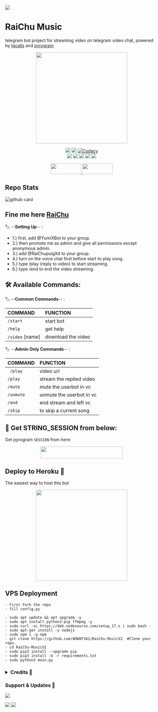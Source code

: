 <img src="https://user-images.githubusercontent.com/73097560/115834477-dbab4500-a447-11eb-908a-139a6edaec5c.gif">
<h1> RaiChu Music </h1>

telegram bot project for streaming video on telegram video chat, powered by [tgcalls](https://github.com/MarshalX/tgcalls) and [pyrogram](https://github.com/pyrogram/pyrogram)

<p align="center"><a href="https://t.me/BotDuniyaXd"><img src="https://telegra.ph/file/29b1910781fb0d6a4869f.jpg" width="300"></a></p>
<p align="center">
    <a href="https://www.python.org/" alt="made-with-python"> <img src="https://img.shields.io/badge/Made%20with-Python-black.svg?style=flat-square&logo=python&logoColor=blue&color=green" /></a>
    <a href="https://github.com/AMANTYA1/RaiChu-MusicV2/graphs/commit-activity" alt="Maintenance"> <img src="https://img.shields.io/badge/Maintained%3F-yes-green.svg?style=flat-square" /></a>
    <a href="https://app.codacy.com/gh/AMANTYA1/RaiChu-MusicV2/dashboard"> <img src="https://img.shields.io/codacy/grade/a723cb464d5a4d25be3152b5d71de82d?color=green&logo=codacy&style=flat-square" alt="Codacy" /></a><br>
    <a href="https://github.com/AMANTYA1/RaiChu-MusicV2"> <img src="https://img.shields.io/github/repo-size/AMANTYA1/Video-call-bot?color=green&logo=github&logoColor=blue&style=flat-square" /></a>
    <a href="https://github.com/AMANTYA1/RaiChu-MusicV2/commits/main"> <img src="https://img.shields.io/github/last-commit/AMANTYA1/RaiChu-MusicV2?color=green&logo=github&logoColor=blue&style=flat-square" /></a>
    <a href="https://github.com/AMANTYA1/RaiChu-MusicV2/issues"> <img src="https://img.shields.io/github/issues/AMANTYA1/RaiChu-MusicV2?color=green&logo=github&logoColor=blue&style=flat-square" /></a>
    <a href="https://github.com/AMANTYA1/RaiChu-MusicV2/network/members"> <img src="https://img.shields.io/github/forks/AMANTYA1/RaiChu-MusicV2?color=green&logo=github&logoColor=blue&style=flat-square" /></a>  
    <a href="https://github.com/AMANTYA1/RaiChu-MusicV2/network/members"> <img src="https://img.shields.io/github/stars/AMANTYA1/RaiChu-MusicV2?color=green&logo=github&logoColor=blue&style=flat-square" /></a>  
</p>


<p align="center">
  <a href="https://github.com/AMANTYA1/RaiChu-MusicV2/fork">
    <img src="https://img.shields.io/github/forks/AMANTYA1/RaiChu-MusicV2?color=dark&label=FORK&logo=github&style=plastic"width="100" height="35"> 
  </a>
  <a href="https://github.com/youtubeslgeekshow/Video-call-bot/stars">
    <img src="https://img.shields.io/github/stars/AMANTYA1/RaiChu-MusicV2?color=dark&label=STARS&logo=github&style=plastic"width="100" height="35">
  </a>
</p>  

## Repo Stats
![github card](https://github-readme-stats.vercel.app/api/pin/?username=AMANTYA1&repo=RaiChu-MusicV2&theme=dark)

## Fine me here  [RaiChu](https://t.me/YumiXBot)

🏷️ --**Setting Up**-- :
- 1.) first, add @YumiXBot to your group.
- 2.) then promote me as admin and give all permissions except anonymous admin.
- 3.) add @RaiChupulgXd to your group.
- 4.) turn on the voice chat first before start to play song.
- 5.) type /play (reply to video) to start streaming.
- 6.) type /end to end the video streaming.

## 🛠 Available Commands:

🏷️ --**Common Commands**-- :

COMMAND | FUNCTION
:--- | :---
`/start` | start bot
`/help`| get help
`/video` [name] | download the video

🏷️ --**Admin Only Commands**-- :

COMMAND | FUNCTION
:--- | :---
` /play` | video url
`/play`| stream the replied video
`/mute` | mute the userbot in vc
`/unmute` | unmute the userbot in vc
`/end`| end stream and left vc
`/skip`| to skip a current song

## 🍁 Get STRING_SESSION from below:

Get pyrogram `SESSION` from here:


<p align="center"><a href="https://t.me/StringGenRo_bot"><img src="https://img.shields.io/badge/REPLIT-SESSION-yellow?style=plastic&logo=replit&logoColor=red"width="270" height="40" /></a></p>



##  Deploy to Heroku  🤝
The easiest way to host this bot


<p align="center"><a href="https://heroku.com/deploy?template=https://github.com/AMANTYA1/RaiChu-MusicV2"><img src="https://img.shields.io/badge/HEROKU-DEPLOY-blue?style=plastic&logo=heroku&logoColor=yellow"width="300"heigh="100" /></a></p>


## VPS Deployment
```
- First Fork the repo
- fill config.py

- sudo apt update && apt upgrade -y 
- sudo apt install python3-pip ffmpeg -y
- sudo curl -sL https://deb.nodesource.com/setup_17.x | sudo bash -
- sudo apt-get install -y nodejs
- sudo npm i -g npm
- git clone https://github.com/AMANTYA1/RaiChu-MusicV2  #Clone your repo.
- cd RaiChu-MusicV2
- sudo pip3 install --upgrade pip
- sudo pip3 install -U -r requirements.txt
- sudo python3 main.py
```
 </details> 

 <h3> <details>
  <summary><b>Credits 💖</b></summary>

- [Null Coder](https://github.com/AMANTYA1) for Editing
- [Levina](https://github.com/levina-lab/video-stream) for Codes
- [Team Yukki](https://github.com/TeamYukki/YukkiMusicBot) for Thumbnail
- [Marshal](https://github.com/MarshalX) for [pytgcalls](https://github.com/MarshalX)
- [Dan](https://github.com/delivrance) for [Pyrogram](https://github.com/pyrogram) 
</details> </h3>

### Support & Updates 🌹
<a href="https://t.me/godzilla_chatting"><img src="https://img.shields.io/badge/Join-Group%20Support-blue.svg?style=for-the-badge&logo=Telegram">

</a> <a href="https://t.me/BotDuniyaXd"><img src="https://img.shields.io/badge/Join-Updates%20Channel-blue.svg?style=for-the-badge&logo=Telegram"></a>
<img src="https://user-images.githubusercontent.com/73097560/115834477-dbab4500-a447-11eb-908a-139a6edaec5c.gif">
